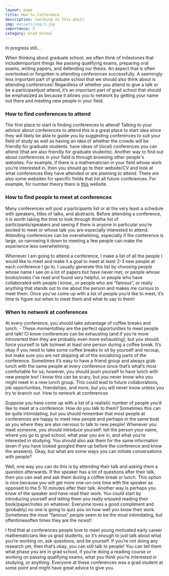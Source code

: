 ```yaml
---
layout: page
title: How to Conference
description: (working on this post)
img: #assets/img/3.jpg
importance: 3
category: Grad School
---
```


In progress still... 


When thinking about graduate school, we often think of milestones that includeimportant things like  passing qualifying exams, preparing oral exams, writing papers, and defending our thesis. An aspect that is often overlooked or forgotten is attending conferences successfully.  A seemingly less important part of graduate school that we should also think about is attending conferences! Regardless of whether you attend to give a talk or be a participantjust attend, it’s an important part of grad school that should be emphasized as because it allows you to network by getting your name out there and meeting new people in your field. 

### How to find conferences to attend

The first place to start is finding conferences to attend! Talking to your advisor about conferences to attend this is a great place to start idea since they will likely be able to guide you by suggesting conferences to suit your field of study as well as having an idea of whether the crowds will be friendly for graduate students. have ideas of (local) conferences you can attend (that are also friendly for graduate students). Another way to find out about conferences in your field is through browsing other people's websites. For example, if there is a mathematician in your field whose work you’re interested in, then you should go to their website/CV and look at what conferences they have attended or are planning to attend. There are also some websites for specific fields that list all future conferences. For example, for number theory there is [this](http://www.numbertheory.org/ntw/N3.html) website. 

### How to find people to meet at conferences

Many conferences will post a participants list or at the very least a schedule with speakers, titles of talks, and abstracts. Before attending a conference, it is worth taking the time to look through thisthe list of participants/speakers and seeing if there is anyone in particular you’re excited to meet or whose talk you are especially interested to attend. Attending conferences can be overwhelming, especially if the conference is large, so narrowing it down to meeting a few people can make the experience less overwhelming. 

Whenever I am going to attend a conference, I make a list of all the people I would like to meet and make it a goal to meet at least 2-3 new people at each conference I go to. I usually generate this list by choosing people whose name I see on a lot of papers but have never met, or people whose books/notes I’ve read and found very helpful, or people who have collaborated with people I know., or people who are “famous”, or really anything that stands out to me about the person and makes me curious to meet them. Once you’ve come up with a list of people you’d like to meet, it’s time to figure out when to meet them and what to say to them! 

### When to network at conferences

At every conference, you should take advantage of coffee breaks and lunch. - These momentsthey are the perfect opportunities to meet people and talk! CI know conferences can be exhausting (and if you’re more introverted then they are probably even more exhausting), but you should force yourself to talk to/meet at least one person during a coffee break. It’s okay if you need to take some coffee breaks to sit by yourself and recoup, but make sure you are not skipping all of the socializing parts of the conference. 
Sometimes it’s easy to have a friend group and always grab lunch with the same people at every conference since that’s what’s most comfortable for us; however, you should push yourself to have lunch with new people too! I know this can be scary, but you never know who you might meet in a new lunch group. This could lead to future collaborations, job opportunities, friendships, and more, but you will never know unless you try to branch out. 
How to network at conferences

Suppose you have come up with a list of a realistic number of people you’d like to meet at a conference. How do you talk to them? Sometimes this can be quite intimidating, but you should remember that most people at conferences are happy to meet new people and perhaps in the same boat as you where they are also nervous to talk to new people! Whenever you meet someone, you should introduce yourself: tell the person your name, where you go to grad school, what year you are in, and what you’re interested in studying. You should also ask them for the same information (even if you have looked googled them up before the conference and know the answers). Okay, but what are some ways you can initiate conversations with people?

Well, one way you can do this is by attending their talk and asking them a question afterwards. If the speaker has a lot of questions after their talk, then you can wait and ask them during a coffee break or lunch. This option is nice because you will get more one-on-one time with the speaker as opposed to the 5-10 minutes after their talk. 
Another way is perhaps you know of the speaker and have read their work. You could start by introducing yourself and telling them you really enjoyed reading their book/paper/notes on whatever. Everyone loves a good compliment and (probably) no one is going to quiz you on how well you know their work. Sometimes the most “famous” people seem to be the most intimidating, but oftentimesoften times they are the nicest! 

I find that at conferences people love to meet young motivated early career mathematicians like us grad students, so it’s enough to just talk about what you’re working on, ask questions, and be yourself. If you’re not doing any research yet, then that’s okay, you can still talk to people! You can tell them what phase you are in grad school, if you’re doing a reading course or working on passing qualifying exams, what you think you’re interested in studying, or anything. Everyone at these conferences was a grad student at some point and might have great advice to give you. 
